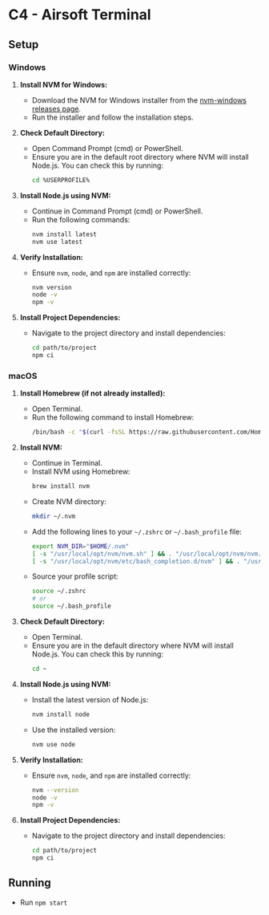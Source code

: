 # C4 - Airsoft Terminal

## Setup

### Windows

1. **Install NVM for Windows:**

   - Download the NVM for Windows installer from the [nvm-windows releases page](https://github.com/coreybutler/nvm-windows/releases).
   - Run the installer and follow the installation steps.

2. **Check Default Directory:**

   - Open Command Prompt (cmd) or PowerShell.
   - Ensure you are in the default root directory where NVM will install Node.js. You can check this by running:
     ```sh
     cd %USERPROFILE%
     ```

3. **Install Node.js using NVM:**

   - Continue in Command Prompt (cmd) or PowerShell.
   - Run the following commands:
     ```sh
     nvm install latest
     nvm use latest
     ```

4. **Verify Installation:**

   - Ensure `nvm`, `node`, and `npm` are installed correctly:
     ```sh
     nvm version
     node -v
     npm -v
     ```

5. **Install Project Dependencies:**
   - Navigate to the project directory and install dependencies:
     ```sh
     cd path/to/project
     npm ci
     ```

### macOS

1. **Install Homebrew (if not already installed):**

   - Open Terminal.
   - Run the following command to install Homebrew:
     ```sh
     /bin/bash -c "$(curl -fsSL https://raw.githubusercontent.com/Homebrew/install/HEAD/install.sh)"
     ```

2. **Install NVM:**

   - Continue in Terminal.
   - Install NVM using Homebrew:
     ```sh
     brew install nvm
     ```
   - Create NVM directory:
     ```sh
     mkdir ~/.nvm
     ```
   - Add the following lines to your `~/.zshrc` or `~/.bash_profile` file:
     ```sh
     export NVM_DIR="$HOME/.nvm"
     [ -s "/usr/local/opt/nvm/nvm.sh" ] && . "/usr/local/opt/nvm/nvm.sh"
     [ -s "/usr/local/opt/nvm/etc/bash_completion.d/nvm" ] && . "/usr/local/opt/nvm/etc/bash_completion.d/nvm"
     ```
   - Source your profile script:
     ```sh
     source ~/.zshrc
     # or
     source ~/.bash_profile
     ```

3. **Check Default Directory:**

   - Open Terminal.
   - Ensure you are in the default directory where NVM will install Node.js. You can check this by running:
     ```sh
     cd ~
     ```

4. **Install Node.js using NVM:**

   - Install the latest version of Node.js:
     ```sh
     nvm install node
     ```
   - Use the installed version:
     ```sh
     nvm use node
     ```

5. **Verify Installation:**

   - Ensure `nvm`, `node`, and `npm` are installed correctly:
     ```sh
     nvm --version
     node -v
     npm -v
     ```

6. **Install Project Dependencies:**
   - Navigate to the project directory and install dependencies:
     ```sh
     cd path/to/project
     npm ci
     ```

## Running

- Run `npm start`
